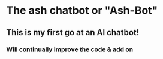 # The ash chatbot or "Ash-Bot"
## This is my first go at an AI chatbot! 
### Will continually improve the code & add on
